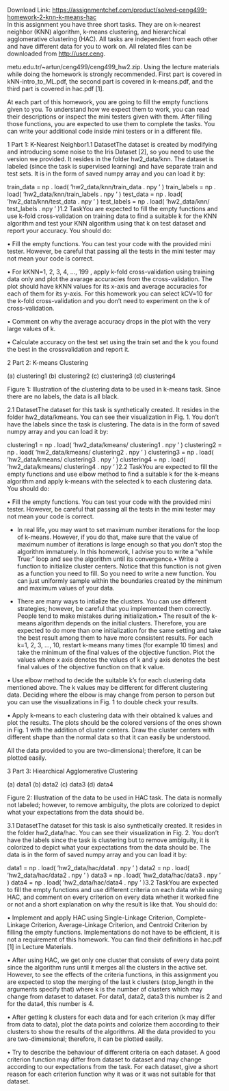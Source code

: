 Download Link: https://assignmentchef.com/product/solved-ceng499-homework-2-knn-k-means-hac
<br>
In this assignment you have three short tasks. They are on k-nearest neighbor (KNN) algorithm, k-means clustering, and hierarchical agglomerative clustering (HAC). All tasks are independent from each other and have different data for you to work on. All related files can be downloaded from http://user.ceng.

metu.edu.tr/~artun/ceng499/ceng499_hw2.zip. Using the lecture materials while doing the homework is strongly recommended. First part is covered in kNN-intro_to_ML.pdf, the second part is covered in k-means.pdf, and the third part is covered in hac.pdf [1].

At each part of this homework, you are going to fill the empty functions given to you. To understand how we expect them to work, you can read their descriptions or inspect the mini testers given with them. After filling those functions, you are expected to use them to complete the tasks. You can write your additional code inside mini testers or in a different file.

1           Part 1: K-Nearest Neighbor1.1          DatasetThe dataset is created by modifying and introducing some noise to the Iris Dataset [2], so you need to use the version we provided. It resides in the folder hw2_data/knn. The dataset is labeled (since the task is supervised learning) and have separate train and test sets. It is in the form of saved numpy array and you can load it by:

train_data = np . load( ’hw2_data/knn/train_data . npy ’ ) train_labels = np . load( ’hw2_data/knn/train_labels . npy ’ ) test_data = np . load( ’hw2_data/knn/test_data . npy ’ ) test_labels = np . load( ’hw2_data/knn/ test_labels . npy ’ )1.2          TaskYou are expected to fill the empty functions and use k-fold cross-validation on training data to find a suitable k for the KNN algorithm and test your KNN algorithm using that k on test dataset and report your accuracy. You should do:

•    Fill the empty functions. You can test your code with the provided mini tester. However, be careful that passing all the tests in the mini tester may not mean your code is correct.

•    For kKNN=1, 2, 3, 4, …, 199 , apply k-fold cross-validation using training data only and plot the avarage accuracies from the cross-validation. The plot should have kKNN values for its x-axis and average accuracies for each of them for its y-axis. For this homework you can select kCV=10 for the k-fold cross-validation and you don’t need to experiment on the k of cross-validation.

•    Comment on why the average accuracy drops in the plot with the very large values of k.

•    Calculate accuracy on the test set using the train set and the k you found the best in the crossvalidation and report it.

2           Part 2: K-means Clustering

(a) clustering1                       (b) clustering2                         (c) clustering3     (d) clustering4

Figure 1: Illustration of the clustering data to be used in k-means task. Since there are no labels, the data is all black.

2.1          DatasetThe dataset for this task is synthetically created. It resides in the folder hw2_data/kmeans. You can see their visualization in Fig. 1. You don’t have the labels since the task is clustering. The data is in the form of saved numpy array and you can load it by:

clustering1 = np . load( ’hw2_data/kmeans/ clustering1 . npy ’ ) clustering2 = np . load( ’hw2_data/kmeans/ clustering2 . npy ’ ) clustering3 = np . load( ’hw2_data/kmeans/ clustering3 . npy ’ ) clustering4 = np . load( ’hw2_data/kmeans/ clustering4 . npy ’ )2.2          TaskYou are expected to fill the empty functions and use elbow method to find a suitable k for the k-means algorithm and apply k-means with the selected k to each clustering data. You should do:

•    Fill the empty functions. You can test your code with the provided mini tester. However, be careful that passing all the tests in the mini tester may not mean your code is correct.

+ In real life, you may want to set maximum number iterations for the loop of k-means. However, if you do that, make sure that the value of maximum number of iterations is large enough so that you don’t stop the algorithm immaturely. In this homework, I advise you to write a “while True:” loop and see the algorithm until its convergence.•    Write a function to initialize cluster centers. Notice that this function is not given as a function you need to fill. So you need to write a new function. You can just uniformly sample within the boundaries created by the minimum and maximum values of your data.

+ There are many ways to intialize the clusters. You can use different strategies; however, be careful that you implemented them correctly. People tend to make mistakes during initialization.•    The result of the k-means algorithm depends on the initial clusters. Therefore, you are expected to do more than one initialization for the same setting and take the best result among them to have more consistent results. For each k=1, 2, 3, …, 10, restart k-means many times (for example 10 times) and take the minimum of the final values of the objective function. Plot the values where x axis denotes the values of k and y axis denotes the best final values of the objective function on that k value.

•    Use elbow method to decide the suitable k’s for each clustering data mentioned above. The k values may be different for different clustering data. Deciding where the elbow is may change from person to person but you can use the visualizations in Fig. 1 to double check your results.

•    Apply k-means to each clustering data with their obtained k values and plot the results. The plots should be the colored versions of the ones shown in Fig. 1 with the addition of cluster centers. Draw the cluster centers with different shape than the normal data so that it can easily be understood.

All the data provided to you are two-dimensional; therefore, it can be plotted easily.

3           Part 3: Hiearchical Agglomerative Clustering

(a) data1                                 (b) data2                                   (c) data3                    (d) data4

Figure 2: Illustration of the data to be used in HAC task. The data is normally not labeled; however, to remove ambiguity, the plots are colorized to depict what your expectations from the data should be.

3.1          DatasetThe dataset for this task is also synthetically created. It resides in the folder hw2_data/hac. You can see their visualization in Fig. 2. You don’t have the labels since the task is clustering but to remove ambiguity, it is colorized to depict what your expectations from the data should be. The data is in the form of saved numpy array and you can load it by:

data1 = np . load( ’hw2_data/hac/data1 . npy ’ ) data2 = np . load( ’hw2_data/hac/data2 . npy ’ ) data3 = np . load( ’hw2_data/hac/data3 . npy ’ ) data4 = np . load( ’hw2_data/hac/data4 . npy ’ )3.2          TaskYou are expected to fill the empty functions and use different criteria on each data while using HAC, and comment on every criterion on every data whether it worked fine or not and a short explanation on why the result is like that. You should do:

•    Implement and apply HAC using Single-Linkage Criterion, Complete-Linkage Criterion, Average-Linkage Criterion, and Centroid Criterion by filling the empty functions. Implementations do not have to be efficient, it is not a requirement of this homework. You can find their definitions in hac.pdf [1] in Lecture Materials.

•    After using HAC, we get only one cluster that consists of every data point since the algorithm runs until it merges all the clusters in the active set. However, to see the effects of the criteria functions, in this assignment you are expected to stop the merging of the last k clusters (stop_length in the arguments specify that) where k is the number of clusters which may change from dataset to dataset. For data1, data2, data3 this number is 2 and for the data4, this number is 4.

•    After getting k clusters for each data and for each criterion (k may differ from data to data), plot the data points and colorize them according to their clusters to show the results of the algorithms. All the data provided to you are two-dimensional; therefore, it can be plotted easily.

•    Try to describe the behaviour of different criteria on each dataset. A good criterion function may differ from dataset to dataset and may change according to our expectations from the task. For each dataset, give a short reason for each criterion function why it was or it was not suitable for that dataset.